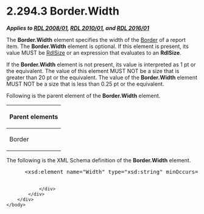 <html dir="LTR" xmlns:mshelp="http://msdn.microsoft.com/mshelp" xmlns:ddue="http://ddue.schemas.microsoft.com/authoring/2003/5" xmlns:xlink="http://www.w3.org/1999/xlink" xmlns:tool="http://www.microsoft.com/tooltip">
    <head>
        <meta http-equiv="Content-Type" content="text/html; CHARSET=utf-8"></meta>
        <meta name="save" content="history"></meta>
        <title>2.294.3 Border.Width</title>
        <xml>
            <mshelp:toctitle title="2.294.3 Border.Width"></mshelp:toctitle>
            <mshelp:rltitle title="[MS-RDL]: Border.Width"></mshelp:rltitle>
            <mshelp:keyword index="A" term="c7978ca5-19ec-4c2a-9060-33d0c1c4e3fa"></mshelp:keyword>
            <mshelp:attr name="DCSext.ContentType" value="open specification"></mshelp:attr>
            <mshelp:attr name="AssetID" value="c7978ca5-19ec-4c2a-9060-33d0c1c4e3fa"></mshelp:attr>
            <mshelp:attr name="TopicType" value="kbRef"></mshelp:attr>
            <mshelp:attr name="DCSext.Title" value="[MS-RDL]: Border.Width" />
        </xml>
    </head>
    <body>
        <div id="header">
            <h1 class="heading">2.294.3 Border.Width</h1>
        </div>
        <div id="mainSection">
            <div id="mainBody">
                <div id="allHistory" class="saveHistory"></div>
                <div id="sectionSection0" class="section" name="collapseableSection">
                    

<p><b><i>Applies to </i></b><a href="1e855f94-4617-47e4-b89e-0856c6cb420f.htm"><b><i>RDL 2008/01</i></b></a><b><i>,
</i></b><a href="3428e690-a348-4ec7-8a6a-8efb42d2cdee.htm"><b><i>RDL 2010/01</i></b></a><b><i>,
and </i></b><a href="52ce3983-2bfc-4e72-9359-42aaf5fe4509.htm"><b><i>RDL 2016/01</i></b></a></p>

<p>The <b>Border.Width</b> element specifies the width of the <a href="39ecf39b-787f-4c80-94a9-a0eed30385be.htm">Border</a> of a report item.
The <b>Border.Width</b> element is optional. If this element is present, its
value MUST be <a href="b40c092e-4fe5-4f7b-a0bf-c98df1361c90.htm">RdlSize</a>
or an expression that evaluates to an <b>RdlSize</b>. </p>

<p>If the <b>Border.Width</b> element is not present, its value
is interpreted as 1 pt or the equivalent. The value of this element MUST NOT be
a size that is greater than 20 pt or the equivalent. The value of the <b>Border.Width</b>
element MUST NOT be a size that is less than 0.25 pt or the equivalent.</p>

<p>Following is the parent element of the <b>Border.Width</b>
element.</p>

<table>
 <thead>
  <tr>
   <th>
   <p>Parent elements</p>
   </th>
  </tr>
 </thead>
 <tr>
  <td>
  <p>Border</p>
  </td>
 </tr>
</table>

<p>The following is the XML Schema definition of the <b>Border.Width</b>
element.</p>

<dl>
<dd>
<div><pre> &lt;xsd:element name=&quot;Width&quot; type=&quot;xsd:string&quot; minOccurs=&quot;0&quot; /&gt;
  
</pre></div>
</dd></dl>


                </div>
            </div>
        </div>
    </body>
</html>